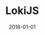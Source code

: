 ---
layout: site
title: "LokiJS"
date: 2018-01-01
categories: [developer-tools]
version: 1.3.15
major: 1
minor: 3
patch: 15
slug: lokijs
link: http://lokijs.org/
submitter: lpolepeddi
permalink: /sites/:slug
---